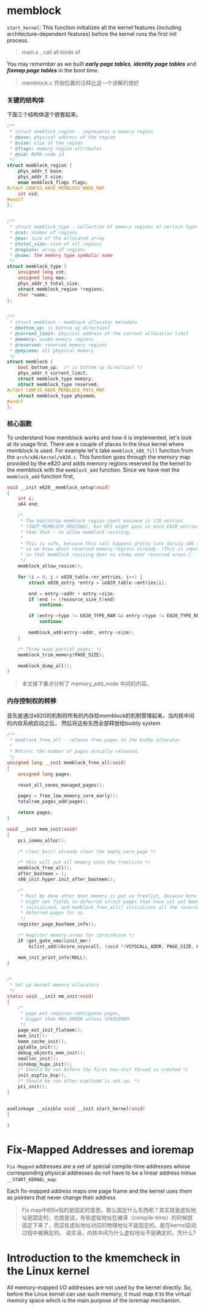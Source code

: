 # memblock
`start_kernel`: This function initializes all the kernel features (including architecture-dependent features) before the kernel runs the first init process.
> main.c , call all kinds of 

You may remember as we built ***early page tables***, ***identity page tables*** and ***fixmap page tables*** in the boot time.

> memblock.c 开始位置的注释比这一个讲解的很好

### 关键的结构体
下面三个结构体逐个嵌套起来。
```c
/**
 * struct memblock_region - represents a memory region
 * @base: physical address of the region
 * @size: size of the region
 * @flags: memory region attributes
 * @nid: NUMA node id
 */
struct memblock_region {
	phys_addr_t base;
	phys_addr_t size;
	enum memblock_flags flags;
#ifdef CONFIG_HAVE_MEMBLOCK_NODE_MAP
	int nid;
#endif
};


/**
 * struct memblock_type - collection of memory regions of certain type
 * @cnt: number of regions
 * @max: size of the allocated array
 * @total_size: size of all regions
 * @regions: array of regions
 * @name: the memory type symbolic name
 */
struct memblock_type {
	unsigned long cnt;
	unsigned long max;
	phys_addr_t total_size;
	struct memblock_region *regions;
	char *name;
};


/**
 * struct memblock - memblock allocator metadata
 * @bottom_up: is bottom up direction?
 * @current_limit: physical address of the current allocation limit
 * @memory: usabe memory regions
 * @reserved: reserved memory regions
 * @physmem: all physical memory
 */
struct memblock {
	bool bottom_up;  /* is bottom up direction? */
	phys_addr_t current_limit;
	struct memblock_type memory;
	struct memblock_type reserved;
#ifdef CONFIG_HAVE_MEMBLOCK_PHYS_MAP
	struct memblock_type physmem;
#endif
};
```

### 核心函数
To understand how memblock works and how it is implemented, let's look at its usage first. 
There are a couple of places in the linux kernel where memblock is used. For example let's take `memblock_x86_fill`
function from the `arch/x86/kernel/e820.c`.
This function goes through the memory map provided by the e820 and
adds memory regions reserved by the kernel to the memblock with the `memblock_add` function.
Since we have met the `memblock_add` function first,

```c
void __init e820__memblock_setup(void)
{
	int i;
	u64 end;

	/*
	 * The bootstrap memblock region count maximum is 128 entries
	 * (INIT_MEMBLOCK_REGIONS), but EFI might pass us more E820 entries
	 * than that - so allow memblock resizing.
	 *
	 * This is safe, because this call happens pretty late during x86 setup,
	 * so we know about reserved memory regions already. (This is important
	 * so that memblock resizing does no stomp over reserved areas.)
	 */
	memblock_allow_resize();

	for (i = 0; i < e820_table->nr_entries; i++) {
		struct e820_entry *entry = &e820_table->entries[i];

		end = entry->addr + entry->size;
		if (end != (resource_size_t)end)
			continue;

		if (entry->type != E820_TYPE_RAM && entry->type != E820_TYPE_RESERVED_KERN)
			continue;

		memblock_add(entry->addr, entry->size);
	}

	/* Throw away partial pages: */
	memblock_trim_memory(PAGE_SIZE);

	memblock_dump_all();
}
```

> 本文接下重点分析了 memory_add_node 中间的内容。



### 内存控制权的转移
首先是通过e820的机制将所有的内存给memblock的机制管理起来，当内核中间的内存系统启动之后，
然后将这些东西全部释放给buddy system

```c
/**
 * memblock_free_all - release free pages to the buddy allocator
 *
 * Return: the number of pages actually released.
 */
unsigned long __init memblock_free_all(void)
{
	unsigned long pages;

	reset_all_zones_managed_pages();

	pages = free_low_memory_core_early();
	totalram_pages_add(pages);

	return pages;
}

void __init mem_init(void)
{
	pci_iommu_alloc();

	/* clear_bss() already clear the empty_zero_page */

	/* this will put all memory onto the freelists */
	memblock_free_all();
	after_bootmem = 1;
	x86_init.hyper.init_after_bootmem();

	/*
	 * Must be done after boot memory is put on freelist, because here we
	 * might set fields in deferred struct pages that have not yet been
	 * initialized, and memblock_free_all() initializes all the reserved
	 * deferred pages for us.
	 */
	register_page_bootmem_info();

	/* Register memory areas for /proc/kcore */
	if (get_gate_vma(&init_mm))
		kclist_add(&kcore_vsyscall, (void *)VSYSCALL_ADDR, PAGE_SIZE, KCORE_USER);

	mem_init_print_info(NULL);
}


/*
 * Set up kernel memory allocators
 */
static void __init mm_init(void)
{
	/*
	 * page_ext requires contiguous pages,
	 * bigger than MAX_ORDER unless SPARSEMEM.
	 */
	page_ext_init_flatmem();
	mem_init();
	kmem_cache_init();
	pgtable_init();
	debug_objects_mem_init();
	vmalloc_init();
	ioremap_huge_init();
	/* Should be run before the first non-init thread is created */
	init_espfix_bsp();
	/* Should be run after espfix64 is set up. */
	pti_init();
}


asmlinkage __visible void __init start_kernel(void)
{

}
```

# Fix-Mapped Addresses and ioremap 
`Fix-Mapped` addresses are a set of special compile-time addresses whose corresponding physical addresses do not have to be a linear address minus `__START_KERNEL_map`. 

 Each fix-mapped address maps one page frame and the kernel uses them as pointers that never change their address

 > Fix map中的fix指的是固定的意思，那么固定什么东西呢？其实就是虚拟地址是固定的，也就是说，有些虚拟地址在编译（compile-time）的时候就固定下来了，而这些虚拟地址对应的物理地址不是固定的，是在kernel启动过程中被确定的。
 > 说实话，内核中间为什么虚拟地址不是确定的，凭什么?

# Introduction to the kmemcheck in the Linux kernel
All memory-mapped I/O addresses are not used by the kernel directly.
So, before the Linux kernel can use such memory, it must map it to the virtual memory space which is the main purpose of the ioremap mechanism.
